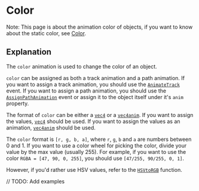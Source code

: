 # Color

Note: This page is about the animation color of objects, if you want to know about the static color, see [Color](../properties/color.md).

## Explanation

The `color` animation is used to change the color of an object.

`color` can be assigned as both a track animation and a path animation. If you want to assign a track animation, you should use the [`AnimateTrack`](../customEvents/AnimateTrack.md) event. If you want to assign a path animation, you should use the [`AssignPathAnimation`](../customEvents/assignPathAnimation.md) event or assign it to the object itself under it's `anim` property.

The format of `color` can be either a [`vec4`](../types/vec4.md) or a [`vec4anim`](../types/vec4anim.md). If you want to assign the values, [`vec4`](../types/vec4.md) should be used. If you want to assign the values as an animation, [`vec4anim`](../types/vec4anim.md) should be used.

The `color` format is `[r, g, b, a]`, where `r`, `g`, `b` and `a` are numbers between 0 and 1. If you want to use a color wheel for picking the color, divide your value by the max value (usually 255). For example, if you want to use the color `RGBA = [47, 90, 0, 255]`, you should use `[47/255, 90/255, 0, 1]`.

However, if you'd rather use HSV values, refer to the [`HSVtoRGB`](../functions/hsvToRgb.md) function.

// TODO: Add examples